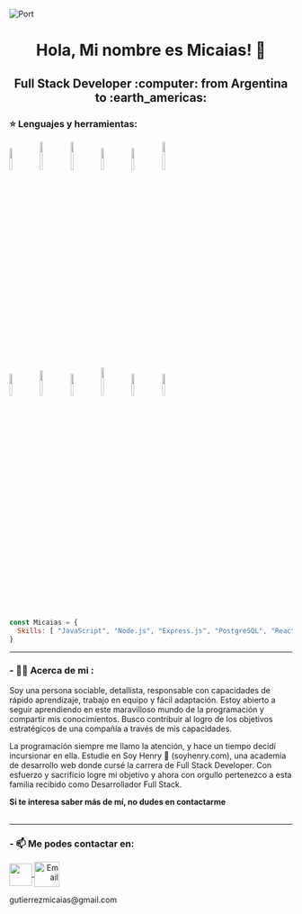 ![Port](https://www.enter.co/wp-content/uploads/2021/02/4401280-768x432.jpg)
<h1 align="center"> Hola, Mi nombre es Micaias! 👋 </h1>
<h2 align="center"> Full Stack Developer :computer: from Argentina to :earth_americas: </h2>

### :star: Lenguajes y herramientas:
<p>
  <code><img width="10%" src="https://www.vectorlogo.zone/logos/w3_html5/w3_html5-ar21.svg"></code>
  <code><img width="10%" height="50px" src="https://1000marcas.net/wp-content/uploads/2021/02/CSS-Logo.png"></code>
  <code><img width="10%" height="50px" src="https://1000marcas.net/wp-content/uploads/2020/11/JavaScript-logo.png"></code>
  <code><img width="10%" src="https://www.vectorlogo.zone/logos/git-scm/git-scm-ar21.svg"></code>
  <code><img width="10%" src="https://www.vectorlogo.zone/logos/getbootstrap/getbootstrap-ar21.svg"></code>
  <code><img width="10%" height="50px" src="https://cdn.worldvectorlogo.com/logos/material-ui-1.svg"></code>
  <br />
  <code><img width="10%" src="https://www.vectorlogo.zone/logos/reactjs/reactjs-ar21.svg"></code>
  <code><img width="10%" height="45" src="https://www.pistalix.in/wp-content/uploads/2018/10/redux_centre.png"></code>
  <code><img width="10%" src="https://www.vectorlogo.zone/logos/nodejs/nodejs-ar21.svg"></code>
  <code><img  width="10%" height="50px" src="https://github.com/WanCirone/wancirone/blob/main/logos/expressjs.svg"></code>
  <code><img width="10%" src="https://www.vectorlogo.zone/logos/postgresql/postgresql-ar21.svg"></code>
  <code><img width="10%" src="https://www.vectorlogo.zone/logos/sequelizejs/sequelizejs-ar21.svg"></code>
  <br />
</p>
<br/>

```js
const Micaias = {
  Skills: [ "JavaScript", "Node.js", "Express.js", "PostgreSQL", "React", "Redux", "HTML", "CSS" ]
}
```
******

### - :man_technologist: Acerca de mi :
<div>
  <p>
   Soy una persona sociable, detallista, responsable con capacidades de rápido aprendizaje, trabajo en equipo y fácil adaptación. Estoy abierto a seguir aprendiendo en este maravilloso mundo de la programación y compartir mis conocimientos.
Busco contribuir al logro de los objetivos estratégicos de una compañía a través de mis capacidades.

La programación siempre me llamo la atención, y hace un tiempo decidí incursionar en ella. Estudie en Soy Henry 📃 (soyhenry.com), una academia de desarrollo web donde cursé la carrera de Full Stack Developer.
Con esfuerzo y sacrificio logre mi objetivo y ahora con orgullo pertenezco a esta familia recibido como Desarrollador Full Stack.

  </p>
  <strong> Si te interesa saber más de mí, no dudes en contactarme </strong>
</div>
<br/>

******
### - 📫 Me podes contactar en: 

<p>
    <a href="https://www.linkedin.com/in/micaias-gutierrez/">
      <img align="center" src="https://cdn-icons-png.flaticon.com/512/174/174857.png" height="40" width="40" />
    </a>
    <a align='right' href="mailto:gutierrezmicaias@gmail.com">
      <img align="center" alt="Email" src="https://www.vectorlogo.zone/logos/gmail/gmail-icon.svg" height="45" width="45"/>
    </a>  
<p/>
<p><label>gutierrezmicaias@gmail.com</label></p>

<!--
**Micaias7/Micaias7** is a ✨ _special_ ✨ repository because its `README.md` (this file) appears on your GitHub profile.

Here are some ideas to get you started:

- 🔭 I’m currently working on ...
- 🌱 I’m currently learning ...
- 👯 I’m looking to collaborate on ...
- 🤔 I’m looking for help with ...
- 💬 Ask me about ...
- 📫 How to reach me: ...
- 😄 Pronouns: ...
- ⚡ Fun fact: ...
-->
